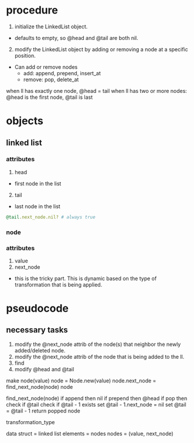 # procedure
1. initialize the LinkedList object.
  - defaults to empty, so @head and @tail are both nil.
2. modify the LinkedList object by adding or removing a node at a specific
   position.
  - Can add or remove nodes
    - add: append, prepend, insert_at
    - remove: pop, delete_at

when ll has exactly one node, @head = tail
when ll has two or more nodes: @head is the first node, @tail is last

# objects

## linked list

### attributes

1. head
  - first node in the list
2. tail
  - last node in the list

  ```ruby
  @tail.next_node.nil? # always true
  ```

### node

### attributes

1. value <!--given-->
2. next_node
  - this is the tricky part. This is dynamic based on the type of transformation
    that is being applied.

# pseudocode

## necessary tasks

1. modify the @next_node attrib of the node(s) that neighbor the
newly added/deleted node.
2. modify the @next_node attrib of the node that is being
added to the ll.
3. find
3. modify @head and @tail


make node(value)
  node = Node.new(value)
  node.next_node = find_next_node(node)
  node

find_next_node(node)
  if append then nil
  if prepend then @head
  if pop then
    check if @tail
    check if @tail - 1 exists
      set @tail - 1.next_node = nil
      set @tail = @tail - 1
    return popped node

transformation_type

data struct = linked list
  elements = nodes
  nodes = (value, next_node)
